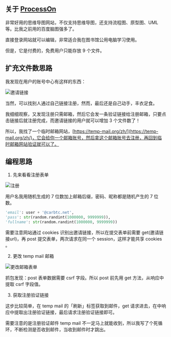 ## 关于 [ProcessOn](https://www.processon.com/i/5ad16f4be4b0518eacae31fb)

非常好用的思维导图网站，不仅支持思维导图，还支持流程图、原型图、UML 等。比我之前用的百度脑图强多了。

直接登录网站就可以编辑，非常适合我在图书馆公用电脑学习使用。

但是，它是付费的，免费用户只能存放 9 个文件。

## 扩充文件数思路

我发现在用户的账号中心有这样的东西：

![邀请链接](https://upload-images.jianshu.io/upload_images/5690299-8c3228ba522c1855.png?imageMogr2/auto-orient/strip%7CimageView2/2/w/1240)

当然，可以找别人通过自己链接注册，然而，最后还是自己动手，丰衣足食。

我细细观察，又发现注册只需邮箱，然后它会发一条验证链接给注册邮箱，只要点击链接后就注册完成，而邀请链接的用户就可以增加 3 个文件数了！

所以，我找了一个临时邮箱网站，[https://temp-mail.org/zh/](https://temp-mail.org/zh/)，它会给你一个邮箱账号，然后拿这个邮箱账号去注册，再回到临时邮箱网站验证就可以了。

## 编程思路

1. 先来看看注册表单

![注册](https://upload-images.jianshu.io/upload_images/5690299-892570595b743eed.png?imageMogr2/auto-orient/strip%7CimageView2/2/w/1240)

用户名我用随机生成的 7 位数加上邮箱后缀，密码、昵称都是随机产生的 7 位数。

```python
'email': user + '@carbtc.net',
'pass': str(random.randint(1000000, 9999999)),
'fullname': str(random.randint(1000000, 9999999))
```

需要注意网站通过 cookies 识别出邀请链接，所以在提交表单前需要 get(邀请链接url)，再 post 提交表单，两次请求在同一个 session，这样才能共享 cookies 。

2. 更改 temp mail 邮箱

![更改邮箱表单](https://upload-images.jianshu.io/upload_images/5690299-75166eb422410257.png?imageMogr2/auto-orient/strip%7CimageView2/2/w/1240)

抓包发现：post 表单数据需要 csrf 字段。所以 post 前先用 get 方法，从响应中提取 csrf 字段值。

3. 获取注册验证链接

这步比较简单，在 temp mail 的「刷新」标签获取到邮件，get 请求进去，在中响应中提取出注册验证链接，最后请求注册验证链接即可。

需要注意的是注册验证邮件 temp mail 不一定马上就能收到，所以我写了个死循环，不断检测是否收到邮件，当收到邮件时才跳出。
